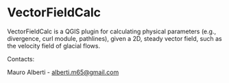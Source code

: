 # VectorFieldCalc


VectorFieldCalc is a QGIS plugin for calculating physical parameters (e.g., divergence, curl module, pathlines), given a 2D, steady vector field, such as the velocity field of glacial flows.


Contacts:

Mauro Alberti - alberti.m65@gmail.com
